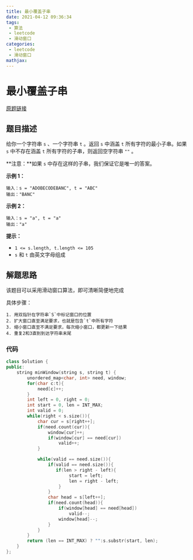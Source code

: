 ```yaml
---
title: 最小覆盖子串
date: 2021-04-12 09:36:34
tags:
 - 算法
 - leetcode
 - 滑动窗口
categories:
 - leetcode
 - 滑动窗口
mathjax:
---
```


# 最小覆盖子串

[原题链接](https://leetcode-cn.com/problems/minimum-window-substring/)

## 题目描述

给你一个字符串 `s` 、一个字符串 `t` 。返回 `s` 中涵盖 `t` 所有字符的最小子串。如果 `s` 中不存在涵盖 `t` 所有字符的子串，则返回空字符串 `""` 。

**注意：**如果 `s` 中存在这样的子串，我们保证它是唯一的答案。

<!-- more -->

**示例 1：**

```
输入：s = "ADOBECODEBANC", t = "ABC"
输出："BANC"
```

**示例 2：**

```
输入：s = "a", t = "a"
输出："a"
```

 

**提示：**

- `1 <= s.length, t.length <= 105`
- `s` 和 `t` 由英文字母组成

## 解题思路

该题目可以采用滑动窗口算法，即可清晰简便地完成

具体步骤：

	1. 用双指针在字符串`S`中标记窗口的位置
 	2. 扩大窗口直至满足要求，也就是包含`t`中所有字符
 	3. 缩小窗口直至不满足要求，每次缩小窗口，都更新一下结果
 	4. 重复2和3直到到达字符串末尾

### 代码

```cpp
class Solution {
public:
    string minWindow(string s, string t) {
        unordered_map<char, int> need, window;
        for(char c:t){
            need[c]++;
        }
        int left = 0, right = 0;
        int start = 0, len = INT_MAX;
        int valid = 0;
        while(right < s.size()){
            char cur = s[right++];
            if(need.count(cur)){
                window[cur]++;
                if(window[cur] == need[cur])
                    valid++;
            }

            while(valid == need.size()){
                if(valid == need.size()){
                   if(len > right - left){
                        start = left;
                        len = right - left;
                    }
                }
                char head = s[left++];
                if(need.count(head)){
                    if(window[head] == need[head])
                        valid--;
                    window[head]--;
                }
            }
        }
        return (len == INT_MAX) ? "":s.substr(start, len);
    }
};
```

